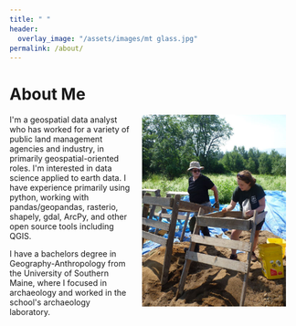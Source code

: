 ```yaml
---
title: " "
header:
  overlay_image: "/assets/images/mt glass.jpg"
permalink: /about/
---
```


# About Me

<img src="/assets/images/wmnf%20arch.jpg" width="50%" hspace="20" align="right">
  
I'm a geospatial data analyst who has worked for a variety of public land management agencies and industry, in primarily geospatial-oriented roles. I'm interested in data science applied to earth data. I have experience primarily using python, working with pandas/geopandas, rasterio, shapely, gdal, ArcPy, and other open source tools including QGIS.

I have a bachelors degree in Geography-Anthropology from the University of Southern Maine, where I focused in archaeology and worked in the school's archaeology laboratory.

